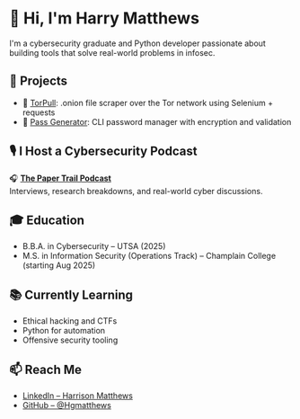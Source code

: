 # 👋 Hi, I'm Harry Matthews

I'm a cybersecurity graduate and Python developer passionate about building tools that solve real-world problems in infosec.

## 🔧 Projects

- 🧠 [TorPull](https://github.com/Hgmatthews/TorPull): .onion file scraper over the Tor network using Selenium + requests
- 🔐 [Pass Generator](https://github.com/Hgmatthews/Pass_Generator): CLI password manager with encryption and validation

## 🎙️ I Host a Cybersecurity Podcast
🎧 [**The Paper Trail Podcast**](https://www.youtube.com/@PaperTrailPodcast)  
Interviews, research breakdowns, and real-world cyber discussions.

## 🎓 Education

- B.B.A. in Cybersecurity – UTSA (2025)
- M.S. in Information Security (Operations Track) – Champlain College (starting Aug 2025)

## 📚 Currently Learning

- Ethical hacking and CTFs
- Python for automation
- Offensive security tooling

## 📫 Reach Me

- [LinkedIn – Harrison Matthews](https://www.linkedin.com/in/harrison-matthews-/)
- [GitHub – @Hgmatthews](https://github.com/Hgmatthews)

